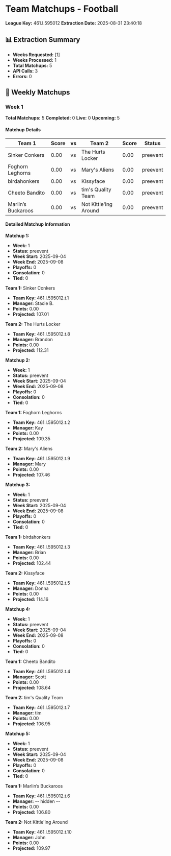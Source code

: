 # Team Matchups - Football
**League Key:** 461.l.595012
**Extraction Date:** 2025-08-31 23:40:18

## 📊 Extraction Summary
- **Weeks Requested:** [1]
- **Weeks Processed:** 1
- **Total Matchups:** 5
- **API Calls:** 3
- **Errors:** 0

## 🏈 Weekly Matchups
### Week 1
**Total Matchups:** 5
**Completed:** 0
**Live:** 0
**Upcoming:** 5

#### Matchup Details
| Team 1 | Score | vs | Team 2 | Score | Status |
|--------|-------|----|--------|-------|--------|
| Sinker Conkers | 0.00 | vs | The Hurts Locker | 0.00 | preevent |
| Foghorn Leghorns | 0.00 | vs | Mary's Aliens | 0.00 | preevent |
| birdahonkers | 0.00 | vs | Kissyface | 0.00 | preevent |
| Cheeto Bandito | 0.00 | vs | tim's Quality Team | 0.00 | preevent |
| Marlin’s Buckaroos | 0.00 | vs | Not Kittle'ing Around | 0.00 | preevent |

#### Detailed Matchup Information
**Matchup 1:**
- **Week:** 1
- **Status:** preevent
- **Week Start:** 2025-09-04
- **Week End:** 2025-09-08
- **Playoffs:** 0
- **Consolation:** 0
- **Tied:** 0

**Team 1:** Sinker Conkers
- **Team Key:** 461.l.595012.t.1
- **Manager:** Stacie B.
- **Points:** 0.00
- **Projected:** 107.01

**Team 2:** The Hurts Locker
- **Team Key:** 461.l.595012.t.8
- **Manager:** Brandon
- **Points:** 0.00
- **Projected:** 112.31

**Matchup 2:**
- **Week:** 1
- **Status:** preevent
- **Week Start:** 2025-09-04
- **Week End:** 2025-09-08
- **Playoffs:** 0
- **Consolation:** 0
- **Tied:** 0

**Team 1:** Foghorn Leghorns
- **Team Key:** 461.l.595012.t.2
- **Manager:** Kay
- **Points:** 0.00
- **Projected:** 109.35

**Team 2:** Mary's Aliens
- **Team Key:** 461.l.595012.t.9
- **Manager:** Mary
- **Points:** 0.00
- **Projected:** 107.46

**Matchup 3:**
- **Week:** 1
- **Status:** preevent
- **Week Start:** 2025-09-04
- **Week End:** 2025-09-08
- **Playoffs:** 0
- **Consolation:** 0
- **Tied:** 0

**Team 1:** birdahonkers
- **Team Key:** 461.l.595012.t.3
- **Manager:** Brian
- **Points:** 0.00
- **Projected:** 102.44

**Team 2:** Kissyface
- **Team Key:** 461.l.595012.t.5
- **Manager:** Donna
- **Points:** 0.00
- **Projected:** 114.16

**Matchup 4:**
- **Week:** 1
- **Status:** preevent
- **Week Start:** 2025-09-04
- **Week End:** 2025-09-08
- **Playoffs:** 0
- **Consolation:** 0
- **Tied:** 0

**Team 1:** Cheeto Bandito
- **Team Key:** 461.l.595012.t.4
- **Manager:** Scott
- **Points:** 0.00
- **Projected:** 108.64

**Team 2:** tim's Quality Team
- **Team Key:** 461.l.595012.t.7
- **Manager:** tim
- **Points:** 0.00
- **Projected:** 106.95

**Matchup 5:**
- **Week:** 1
- **Status:** preevent
- **Week Start:** 2025-09-04
- **Week End:** 2025-09-08
- **Playoffs:** 0
- **Consolation:** 0
- **Tied:** 0

**Team 1:** Marlin’s Buckaroos
- **Team Key:** 461.l.595012.t.6
- **Manager:** -- hidden --
- **Points:** 0.00
- **Projected:** 106.80

**Team 2:** Not Kittle'ing Around
- **Team Key:** 461.l.595012.t.10
- **Manager:** John
- **Points:** 0.00
- **Projected:** 109.97
